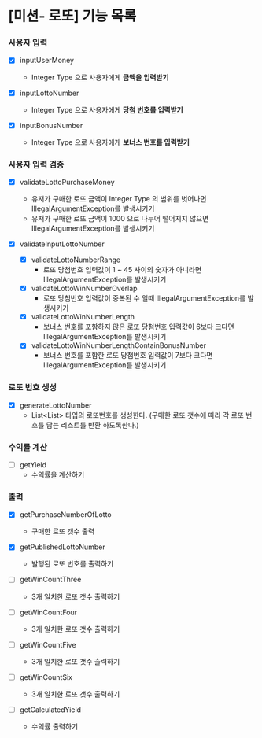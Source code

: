 # [미션- 로또] 기능 목록

### 사용자 입력
- [x] inputUserMoney 
  - Integer Type 으로 사용자에게 **금액을 입력받기**

- [x] inputLottoNumber 
  - Integer Type 으로 사용자에게 **당첨 번호를 입력받기**

- [x] inputBonusNumber
  - Integer Type 으로 사용자에게 **보너스 번호를 입력받기**

### 사용자 입력 검증
- [x] validateLottoPurchaseMoney
  - 유저가 구매한 로또 금액이 Integer Type 의 범위를 벗어나면 IllegalArgumentException를 발생시키기
  - 유저가 구매한 로또 금액이 1000 으로 나누어 떨어지지 않으면 IllegalArgumentException를 발생시키기

- [x] validateInputLottoNumber
  - [x] validateLottoNumberRange 
    - 로또 당첨번호 입력값이 1 ~ 45 사이의 숫자가 아니라면 IllegalArgumentException를 발생시키기
  - [x] validateLottoWinNumberOverlap
    - 로또 당첨번호 입력값이 중복된 수 일때 IllegalArgumentException를 발생시키기
  - [x] validateLottoWinNumberLength
    - 보너스 번호를 포함하지 않은 로또 당첨번호 입력값이 6보다 크다면 IllegalArgumentException를 발생시키기
  - [x] validateLottoWinNumberLengthContainBonusNumber
    - 보너스 번호를 포함한 로또 당첨번호 입력값이 7보다 크다면 IllegalArgumentException를 발생시키기

### 로또 번호 생성
- [x] generateLottoNumber
  - List<List<Integer>> 타입의 로또번호를 생성한다. (구매한 로또 갯수에 따라 각 로또 번호를 담는 리스트를 반환 하도록한다.)

### 수익률 계산
- [ ] getYield
  - 수익률을 계산하기

### 출력

- [x] getPurchaseNumberOfLotto
  - 구매한 로또 갯수 출력

- [x] getPublishedLottoNumber
  - 발행된 로또 번호를 출력하기

- [ ] getWinCountThree
  - 3개 일치한 로또 갯수 출력하기

- [ ] getWinCountFour
  - 3개 일치한 로또 갯수 출력하기

- [ ] getWinCountFive
  - 3개 일치한 로또 갯수 출력하기

- [ ] getWinCountSix
  - 3개 일치한 로또 갯수 출력하기

- [ ] getCalculatedYield
  - 수익률 출력하기